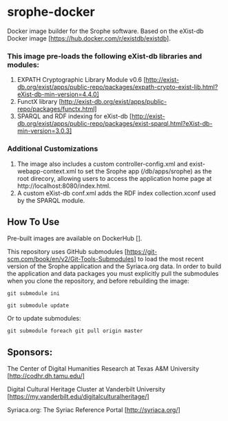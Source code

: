 # srophe-docker
Docker image builder for the Srophe software. Based on the eXist-db Docker image [https://hub.docker.com/r/existdb/existdb]. 

### This image pre-loads the following eXist-db libraries and modules: 
1. EXPATH Cryptographic Library Module v0.6 [http://exist-db.org/exist/apps/public-repo/packages/expath-crypto-exist-lib.html?eXist-db-min-version=4.4.0]
2. FunctX library [http://exist-db.org/exist/apps/public-repo/packages/functx.html]
3. SPARQL and RDF indexing for eXist-db [http://exist-db.org/exist/apps/public-repo/packages/exist-sparql.html?eXist-db-min-version=3.0.3]

### Additional Customizations
1. The image also includes a custom controller-config.xml and exist-webapp-context.xml to set the Srophe app (/db/apps/srophe) as the root direcory, allowing users to access the application home page at http://localhost:8080/index.html. 
2. A custom eXist-db conf.xml adds the RDF index collection.xconf used by the SPARQL module. 

## How To Use
Pre-built images are available on DockerHub [].

This repository uses GitHub submodules [https://git-scm.com/book/en/v2/Git-Tools-Submodules] to load the most recent version of the Srophe application and the Syriaca.org data. In order to build the application
and data packages you must explicitly pull the submodules when you clone the repository, and before rebuilding the image: 

```git submodule ini```

```git submodule update```

Or to update submodules: 

```git submodule foreach git pull origin master```



## Sponsors:
The Center of Digital Humanities Research at Texas A&M University [http://codhr.dh.tamu.edu/]

Digital Cultural Heritage Cluster at Vanderbilt University [https://my.vanderbilt.edu/digitalculturalheritage/]

Syriaca.org: The Syriac Reference Portal [http://syriaca.org/]



